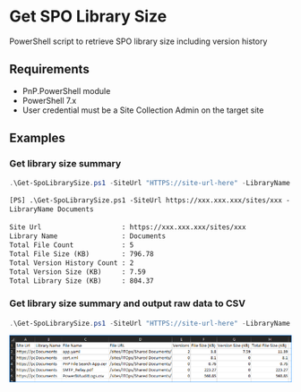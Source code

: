 # Get SPO Library Size

PowerShell script to retrieve SPO library size including version history

## Requirements

* PnP.PowerShell module
* PowerShell 7.x
* User credential must be a Site Collection Admin on the target site

## Examples

### Get library size summary

```PowerShell
.\Get-SpoLibrarySize.ps1 -SiteUrl "HTTPS://site-url-here" -LibraryName "Library Name Here"
```

```Text
[PS] .\Get-SpoLibrarySize.ps1 -SiteUrl https://xxx.xxx.xxx/sites/xxx -LibraryName Documents

Site Url                    : https://xxx.xxx.xxx/sites/xxx
Library Name                : Documents
Total File Count            : 5
Total File Size (KB)        : 796.78
Total Version History Count : 2
Total Version Size (KB)     : 7.59
Total Library Size (KB)     : 804.37
```

### Get library size summary and output raw data to CSV

```PowerShell
.\Get-SpoLibrarySize.ps1 -SiteUrl "HTTPS://site-url-here" -LibraryName "Library Name Here" -RawDataCsv "CSV FILE PATH HERE"
```

![CSV Output](resource/images/csv_output.png)
